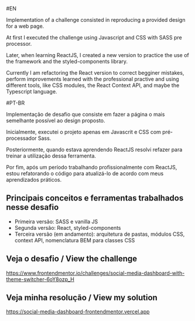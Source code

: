 #EN

Implementation of a challenge consisted in reproducing a provided design for a web page.

At first I executed the challenge using Javascript and CSS with SASS pre processor.

Later, when learning ReactJS, I created a new version to practice the use of the framework and the styled-components library.

Currently I am refactoring the React version to correct begginer mistakes, perform improvements learned with the professional practive and using different tools, like CSS modules, the React Context API, and maybe the Typescript language.

#PT-BR

Implementação de desafio que consiste em fazer a página o mais semelhante possível ao design proposto.

Inicialmente, executei o projeto apenas em Javascrit e CSS com pré-processador Sass.

Posteriormente, quando estava aprendendo ReactJS resolvi refazer para treinar a utilização dessa ferramenta.

Por fim, após um período trabalhando profissionalmente com ReactJS, estou refatorando o código para atualizá-lo de acordo com meus aprendizados práticos.

## Principais conceitos e ferramentas trabalhados nesse desafio

- Primeira versão: SASS e vanilla JS
- Segunda versão: React, styled-components
- Terceira versão (em andamento): arquitetura de pastas, módulos CSS, context API, nomenclatura BEM para classes CSS


## Veja o desafio / View the challenge
https://www.frontendmentor.io/challenges/social-media-dashboard-with-theme-switcher-6oY8ozp_H

## Veja minha resolução / View my solution
https://social-media-dashboard-frontendmentor.vercel.app
